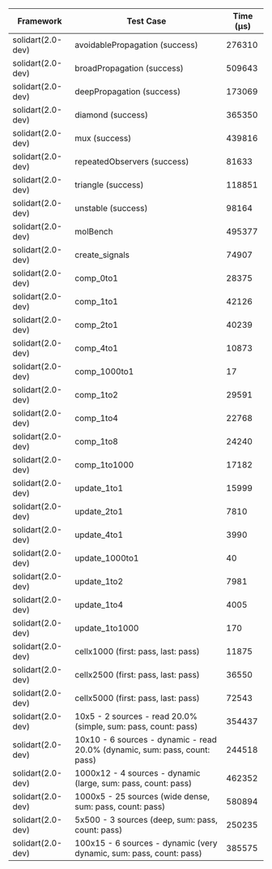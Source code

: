 | Framework | Test Case | Time (μs) |
| --- | --- | --- |
| solidart(2.0-dev) | avoidablePropagation (success) | 276310 |
| solidart(2.0-dev) | broadPropagation (success) | 509643 |
| solidart(2.0-dev) | deepPropagation (success) | 173069 |
| solidart(2.0-dev) | diamond (success) | 365350 |
| solidart(2.0-dev) | mux (success) | 439816 |
| solidart(2.0-dev) | repeatedObservers (success) | 81633 |
| solidart(2.0-dev) | triangle (success) | 118851 |
| solidart(2.0-dev) | unstable (success) | 98164 |
| solidart(2.0-dev) | molBench | 495377 |
| solidart(2.0-dev) | create_signals | 74907 |
| solidart(2.0-dev) | comp_0to1 | 28375 |
| solidart(2.0-dev) | comp_1to1 | 42126 |
| solidart(2.0-dev) | comp_2to1 | 40239 |
| solidart(2.0-dev) | comp_4to1 | 10873 |
| solidart(2.0-dev) | comp_1000to1 | 17 |
| solidart(2.0-dev) | comp_1to2 | 29591 |
| solidart(2.0-dev) | comp_1to4 | 22768 |
| solidart(2.0-dev) | comp_1to8 | 24240 |
| solidart(2.0-dev) | comp_1to1000 | 17182 |
| solidart(2.0-dev) | update_1to1 | 15999 |
| solidart(2.0-dev) | update_2to1 | 7810 |
| solidart(2.0-dev) | update_4to1 | 3990 |
| solidart(2.0-dev) | update_1000to1 | 40 |
| solidart(2.0-dev) | update_1to2 | 7981 |
| solidart(2.0-dev) | update_1to4 | 4005 |
| solidart(2.0-dev) | update_1to1000 | 170 |
| solidart(2.0-dev) | cellx1000 (first: pass, last: pass) | 11875 |
| solidart(2.0-dev) | cellx2500 (first: pass, last: pass) | 36550 |
| solidart(2.0-dev) | cellx5000 (first: pass, last: pass) | 72543 |
| solidart(2.0-dev) | 10x5 - 2 sources - read 20.0% (simple, sum: pass, count: pass) | 354437 |
| solidart(2.0-dev) | 10x10 - 6 sources - dynamic - read 20.0% (dynamic, sum: pass, count: pass) | 244518 |
| solidart(2.0-dev) | 1000x12 - 4 sources - dynamic (large, sum: pass, count: pass) | 462352 |
| solidart(2.0-dev) | 1000x5 - 25 sources (wide dense, sum: pass, count: pass) | 580894 |
| solidart(2.0-dev) | 5x500 - 3 sources (deep, sum: pass, count: pass) | 250235 |
| solidart(2.0-dev) | 100x15 - 6 sources - dynamic (very dynamic, sum: pass, count: pass) | 385575 |
